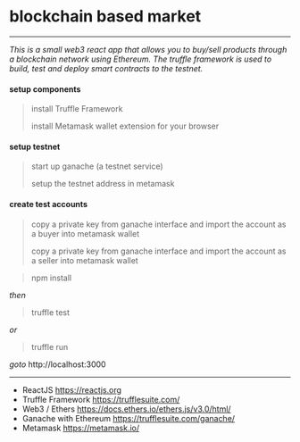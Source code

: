 # blockchain based market
---
*This is a small web3 react app that allows you to buy/sell products through a blockchain network using Ethereum. The truffle framework is used to build, test and deploy smart contracts to the testnet.*


#### setup components
> install Truffle Framework
> 
> install Metamask wallet extension for your browser

#### setup testnet
> start up ganache (a testnet service)
> 
> setup the testnet address in metamask

#### create test accounts
> copy a private key from ganache interface and import the account as a buyer into metamask wallet
> 
> copy a private key from ganache interface and import the account as a seller into metamask wallet


> npm install
> 
*then*
> truffle test 
> 
*or*

> truffle run

*goto*  http://localhost:3000

---


- ReactJS https://reactjs.org
- Truffle Framework https://trufflesuite.com/
- Web3 / Ethers https://docs.ethers.io/ethers.js/v3.0/html/
- Ganache with Ethereum https://trufflesuite.com/ganache/
- Metamask https://metamask.io/
